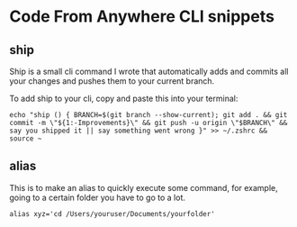 # Code From Anywhere CLI snippets

## ship

Ship is a small cli command I wrote that automatically adds and commits all your changes and pushes them to your current branch.

To add ship to your cli, copy and paste this into your terminal:

`echo "ship () { BRANCH=$(git branch --show-current); git add . && git commit -m \"${1:-Improvements}\" && git push -u origin \"$BRANCH\" && say you shipped it || say something went wrong }" >> ~/.zshrc && source ~`

## alias

This is to make an alias to quickly execute some command, for example, going to a certain folder you have to go to a lot.

`alias xyz='cd /Users/youruser/Documents/yourfolder'`
